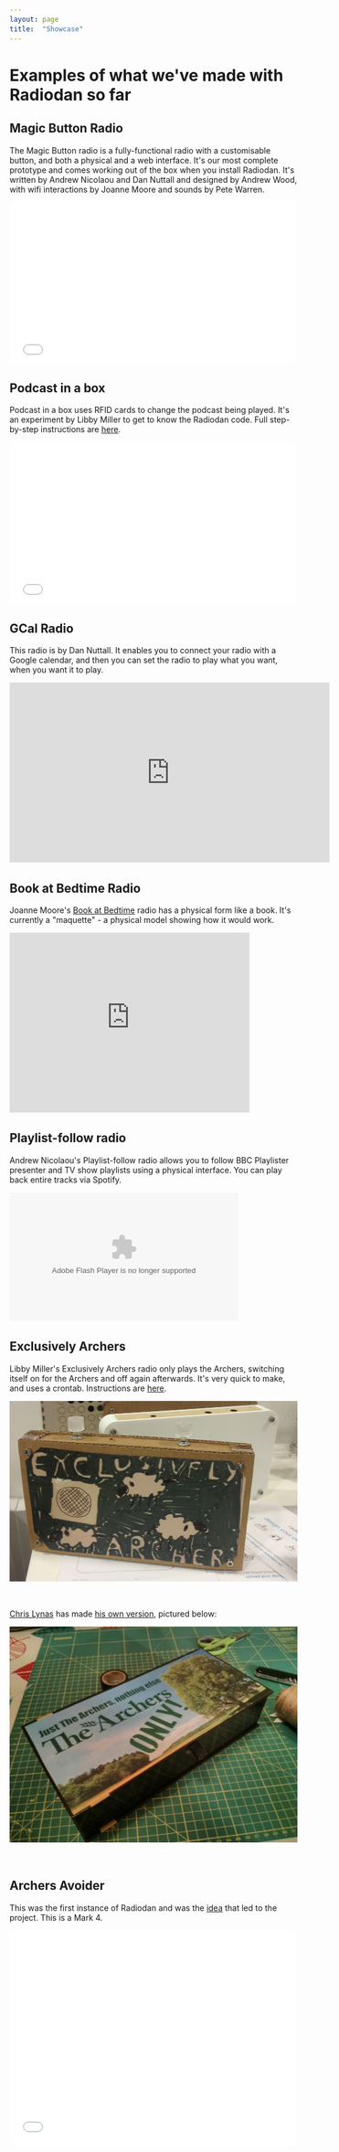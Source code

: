 ```yaml
---
layout: page
title:  "Showcase"
---
```


<h1>Examples of what we've made with Radiodan so far</h1>

<h2>Magic Button Radio</h2>

The Magic Button radio is a fully-functional radio with a customisable 
button, and both a physical and a web interface. It's our most complete 
prototype and comes working out of the box when you install Radiodan. 
It's written by Andrew Nicolaou and Dan Nuttall and designed by Andrew 
Wood, with wifi interactions by Joanne Moore and sounds by Pete Warren.

<iframe src="//player.vimeo.com/video/119329395" width="500" height="281" 
frameborder="0" webkitallowfullscreen mozallowfullscreen 
allowfullscreen></iframe> 

<h2>Podcast in a box</h2>

Podcast in a box uses RFID cards to change the podcast being played. It's 
an experiment by Libby Miller to get to know the Radiodan code. Full step-by-step instructions are <a 
href="http://planb.nicecupoftea.org/2015/01/03/raspberry-pi-podcast-in-a-box-step-by-step/">here</a>.

<iframe src="//player.vimeo.com/video/119357748" width="500" height="281" 
frameborder="0" webkitallowfullscreen mozallowfullscreen 
allowfullscreen></iframe> 


<h2>GCal Radio</h2>

This radio is by Dan Nuttall. It enables you to connect your radio with a 
Google calendar, and then you can set the radio to play what you want, 
when you want it to play.

<iframe width="560" height="315" 
src="https://www.youtube.com/embed/pAxkQpERtfs" frameborder="0" 
allowfullscreen></iframe>

<h2>Book at Bedtime Radio</h2>

Joanne Moore's <a href="http://www.bbc.co.uk/programmes/b006qtlx">Book at 
Bedtime</a> radio has a physical form like a book. It's currently a 
"maquette" - a physical model showing how it would work.

<iframe width="420" height="315" src="https://www.youtube.com/embed/oaJTHsT0lSE" frameborder="0" allowfullscreen></iframe>

<h2>Playlist-follow radio</h2>

Andrew Nicolaou's Playlist-follow radio allows you to follow BBC Playlister presenter and TV show playlists using a physical interface. You can play back entire tracks via Spotify.

<object type="application/x-shockwave-flash" width="400" height="225" data="https://www.flickr.com/apps/video/stewart.swf" classid="clsid:D27CDB6E-AE6D-11cf-96B8-444553540000"><param name="flashvars" value="intl_lang=en-US&photo_secret=f14d1550c5&photo_id=16314246659&hd_default=false"></param><param name="movie" value="https://www.flickr.com/apps/video/stewart.swf"></param><param name="bgcolor" value="#000000"></param><param name="allowFullScreen" value="true"></param><embed type="application/x-shockwave-flash" src="https://www.flickr.com/apps/video/stewart.swf" bgcolor="#000000" allowfullscreen="true" flashvars="intl_lang=en-US&photo_secret=f14d1550c5&photo_id=16314246659&hd_default=false" width="400" height="225"></embed></object>

<h2>Exclusively Archers</h2>

Libby Miller's Exclusively Archers radio only plays the Archers, 
switching itself on for the Archers and off again afterwards. It's very 
quick to make, and uses a crontab. Instructions are <a 
href="http://planb.nicecupoftea.org/2015/01/25/a-quick-radiodan-exclusively-archers/">here</a>.

<p>
<img class="one-half column" src="/assets/exclusively_archers_landscape.png" />
</p>

<br clear="both"/>

<a href="http://www.fastness.co.uk">Chris Lynas</a> has made <a href="https://twitter.com/fastness/status/560541785953665024">his own version</a>, pictured below:

<p>
<img class="one-half column" src="/assets/chris_lynas_archers.jpg" />
</p>

<br clear="both"/>

<h2>Archers Avoider</h2>

This was the first instance of Radiodan and was the <a href="http://www.bbc.co.uk/rd/blog/2013/09/prototyping-radio-experiences-with-radiodan">idea</a> that led to the project. This is a Mark 4.

<iframe src="//player.vimeo.com/video/73576108" width="500" height="375" frameborder="0" webkitallowfullscreen mozallowfullscreen allowfullscreen></iframe>


